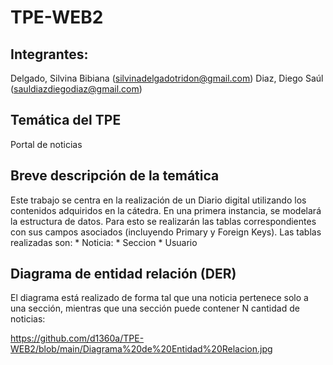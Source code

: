 # TPE-WEB2

## Integrantes: 
Delgado, Silvina Bibiana (silvinadelgadotridon@gmail.com)
Diaz, Diego Saúl (sauldiazdiegodiaz@gmail.com)

## Temática del TPE
Portal de noticias

## Breve descripción de la temática
Este trabajo se centra en la realización de un Diario digital utilizando los contenidos adquiridos en la cátedra. En una primera instancia, se modelará la estructura de datos. Para esto se realizarán las tablas correspondientes con sus campos asociados (incluyendo Primary y Foreign Keys).
Las tablas realizadas son: 
    * Noticia:
    * Seccion 
    * Usuario

## Diagrama de entidad relación (DER)
El diagrama está realizado de forma tal que una noticia pertenece solo a una sección, mientras que una sección puede contener N cantidad de noticias:

https://github.com/d1360a/TPE-WEB2/blob/main/Diagrama%20de%20Entidad%20Relacion.jpg